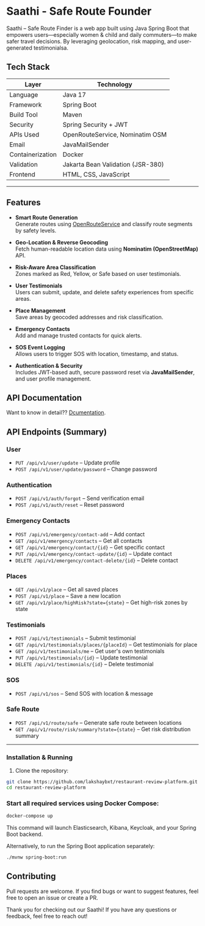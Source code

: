 #  Saathi - Safe Route Founder

Saathi – Safe Route Finder is a web app  built using Java Spring Boot that empowers users—especially women & child and daily commuters—to make safer travel decisions. By leveraging geolocation, risk mapping, and user-generated testimonialsa.

## Tech Stack

| Layer             | Technology                          |
|------------------|--------------------------------------|
| Language          | Java 17                             |
| Framework         | Spring Boot                         |
| Build Tool        | Maven                               |
| Security          | Spring Security + JWT               |
| APIs Used         | OpenRouteService, Nominatim OSM     |
| Email             | JavaMailSender                      |
| Containerization  | Docker                              |
| Validation        | Jakarta Bean Validation (JSR-380)   |
| Frontend          | HTML, CSS, JavaScript               |
---


## Features

- **Smart Route Generation**  
  Generate routes using [OpenRouteService](https://openrouteservice.org/) and classify route segments by safety levels.

- **Geo-Location & Reverse Geocoding**  
  Fetch human-readable location data using **Nominatim (OpenStreetMap)** API.

- **Risk-Aware Area Classification**  
  Zones marked as Red, Yellow, or Safe based on user testimonials.

- **User Testimonials**  
  Users can submit, update, and delete safety experiences from specific areas.

- **Place Management**  
  Save areas by geocoded addresses and risk classification.

- **Emergency Contacts**  
  Add and manage trusted contacts for quick alerts.

- **SOS Event Logging**  
  Allows users to trigger SOS with location, timestamp, and status.

- **Authentication & Security**  
  Includes JWT-based auth, secure password reset via **JavaMailSender**, and user profile management.


## API Documentation
  Want to know in detail?? [Dcumentation](https://western-aluminum-170.notion.site/Saathi-App-Documentation-21fe44bc5a7f80d38857f80537adb39e).

## API Endpoints (Summary)

### User

- `PUT /api/v1/user/update` – Update profile  
- `POST /api/v1/user/update/password` – Change password

### Authentication

- `POST /api/v1/auth/forgot` – Send verification email  
- `POST /api/v1/auth/reset` – Reset password

### Emergency Contacts

- `POST /api/v1/emergency/contact-add` – Add contact  
- `GET /api/v1/emergency/contacts` – Get all contacts  
- `GET /api/v1/emergency/contact/{id}` – Get specific contact  
- `PUT /api/v1/emergency/contact-update/{id}` – Update contact  
- `DELETE /api/v1/emergency/contact-delete/{id}` – Delete contact

### Places

- `GET /api/v1/place` – Get all saved places  
- `POST /api/v1/place` – Save a new location  
- `GET /api/v1/place/highRisk?state={state}` – Get high-risk zones by state

### Testimonials

- `POST /api/v1/testimonials` – Submit testimonial  
- `GET /api/v1/testimonials/places/{placeId}` – Get testimonials for place  
- `GET /api/v1/testimonials/me` – Get user's own testimonials  
- `PUT /api/v1/testimonials/{id}` – Update testimonial  
- `DELETE /api/v1/testimonials/{id}` – Delete testimonial

### SOS

- `POST /api/v1/sos` – Send SOS with location & message

### Safe Route

- `POST /api/v1/route/safe` – Generate safe route between locations  
- `GET /api/v1/route/risk/summary?state={state}` – Get risk distribution summary

---


### Installation & Running

1. Clone the repository:

```bash
git clone https://github.com/lakshaybxt/restaurant-review-platform.git
cd restaurant-review-platform
```
### Start all required services using Docker Compose:

```bash
docker-compose up
```
This command will launch Elasticsearch, Kibana, Keycloak, and your Spring Boot backend.

Alternatively, to run the Spring Boot application separately:

```bash
./mvnw spring-boot:run
```

## Contributing

Pull requests are welcome. If you find bugs or want to suggest features, feel free to open an issue or create a PR.


Thank you for checking out our Saathi! If you have any questions or feedback, feel free to reach out!
